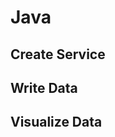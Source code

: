 # Java

## Create Service
<!--@include: ./create-service.md-->

## Write Data
<!--@include: ../../db-cloud-shared/quick-start/java.md-->

## Visualize Data
<!--@include: ./visualize-data.md-->
